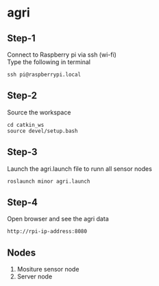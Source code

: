 # agri 

## Step-1
  Connect to Raspberry pi via ssh (wi-fi)<br>
  Type the following in terminal
  ```
  ssh pi@raspberrypi.local
  ```

## Step-2
Source the workspace
```
cd catkin_ws
source devel/setup.bash
```

## Step-3
Launch the agri.launch file to runn all sensor nodes
```
roslaunch minor agri.launch
```

## Step-4 
Open browser and see the agri data
```
http://rpi-ip-address:8080
```

## Nodes
  1) Mositure sensor node
  2) Server node

